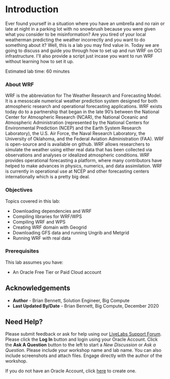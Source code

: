 # Introduction

Ever found yourself in a situation where you have an umbrella and no rain or late at night in a parking lot with no snowbrush because you were given what you consider to be misinformation? Are you tired of your local weatherman predicting the weather incorrectly and you want to do something about it? Well, this is a lab you may find value in. Today we are going to discuss and guide you through how to set up and run WRF on OCI infrastructure. I'll also provide a script just incase you want to run WRF without learning how to set it up.

Estimated lab time: 60 minutes

### About WRF

WRF is the abbreviation for The Weather Research and Forecasting Model. It is a mesoscale numerical weather prediction system designed for both atmospheric research and operational forecasting applications. WRF exists today do to a partnership that began in the late 90’s between the National Center for Atmospheric Research (NCAR), the National Oceanic and Atmospheric Administration (represented by the National Centers for Environmental Prediction (NCEP) and the Earth System Research Laboratory), the U.S. Air Force, the Naval Research Laboratory, the University of Oklahoma, and the Federal Aviation Administration (FAA). WRF is open-source and is available on github.
WRF allows researchers to simulate the weather using either real data that has been collected via observations and analyses or idealized atmospheric conditions. WRF provides operational forecasting a platform, where many contributors have helped to make advances in physics, numerics, and data assimilation. WRF is currently in operational use at NCEP and other forecasting centers internationally which is a pretty big deal. 

### Objectives

Topics covered in this lab:
* Downloading dependencies and WRF
* Compiling libraries for WRF/WPS
* Compiling WRF and WPS
* Creating WRF domain with Geogrid
* Downloading GFS data and running Ungrib and Metgrid
* Running WRF with real data


### Prerequisites

This lab assumes you have:
- An Oracle Free Tier or Paid Cloud account

## Acknowledgements
* **Author** - Brian Bennett, Solution Engineer, Big Compute
* **Last Updated By/Date** - Brian Bennett, Big Compute, December 2020

## Need Help?
Please submit feedback or ask for help using our [LiveLabs Support Forum](https://community.oracle.com/tech/developers/categories/livelabsdiscussions). Please click the **Log In** button and login using your Oracle Account. Click the **Ask A Question** button to the left to start a *New Discussion* or *Ask a Question*.  Please include your workshop name and lab name.  You can also include screenshots and attach files.  Engage directly with the author of the workshop.

If you do not have an Oracle Account, click [here](https://profile.oracle.com/myprofile/account/create-account.jspx) to create one.